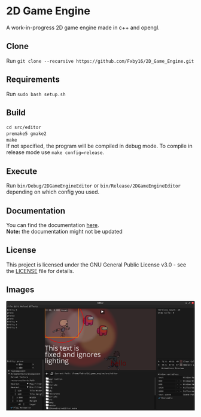 # 2D Game Engine
A work-in-progress 2D game engine made in c++ and opengl.

## Clone
Run `git clone --recursive https://github.com/Fxby16/2D_Game_Engine.git`

## Requirements
Run `sudo bash setup.sh`

## Build
`cd src/editor`  
`premake5 gmake2`  
`make`  
If not specified, the program will be compiled in debug mode. To compile in release mode use `make config=release`.

## Execute
Run `bin/Debug/2DGameEngineEditor` or `bin/Release/2DGameEngineEditor` depending on which config you used.

## Documentation
You can find the documentation [here](https://fxby16.github.io/2D_Game_Engine/).  
**Note:** the documentation might not be updated

## License
This project is licensed under the GNU General Public License v3.0 - see the [LICENSE](LICENSE) file for details.

## Images
![Image 1](imgs/1.png)